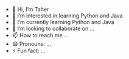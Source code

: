 - 👋 Hi, I’m Taher
- 👀 I’m interested in learning Python and Java
- 🌱 I’m currently learning Python and Java
- 💞️ I’m looking to collaborate on ...
- 📫 How to reach me ...
- 😄 Pronouns: ...
- ⚡ Fun fact: ...

<!---
tawsiftaher/tawsiftaher is a ✨ special ✨ repository because its `README.md` (this file) appears on your GitHub profile.
You can click the Preview link to take a look at your changes.
--->
